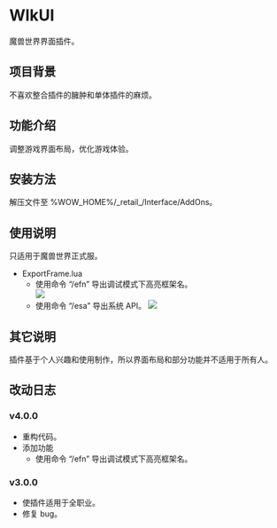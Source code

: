 # WlkUI
魔兽世界界面插件。

## 项目背景
不喜欢整合插件的臃肿和单体插件的麻烦。

## 功能介绍
调整游戏界面布局，优化游戏体验。

## 安装方法
解压文件至 %WOW_HOME%/_retail\_/Interface/AddOns。

## 使用说明
只适用于魔兽世界正式服。

- ExportFrame.lua
  - 使用命令 “/efn” 导出调试模式下高亮框架名。  
  ![](https://github.com/czy211/picture-library/blob/master/resources/wlk-ui/efn.jpg)
  - 使用命令 “/esa” 导出系统 API。
  ![](https://github.com/czy211/picture-library/blob/master/resources/wlk-ui/esa.jpg)

## 其它说明
插件基于个人兴趣和使用制作，所以界面布局和部分功能并不适用于所有人。

## 改动日志
### v4.0.0
- 重构代码。
- 添加功能
  - 使用命令 “/efn” 导出调试模式下高亮框架名。

### v3.0.0
- 使插件适用于全职业。
- 修复 bug。

